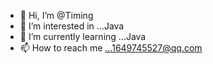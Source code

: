 - 👋 Hi, I’m @Timing
- 👀 I’m interested in ...Java
- 🌱 I’m currently learning ...Java
- 📫 How to reach me ...1649745527@qq.com

<!---

- 💞️ I’m looking to collaborate on ...

QuLiXun/QuLiXun is a ✨ special ✨ repository because its `README.md` (this file) appears on your GitHub profile.
You can click the Preview link to take a look at your changes.
--->
